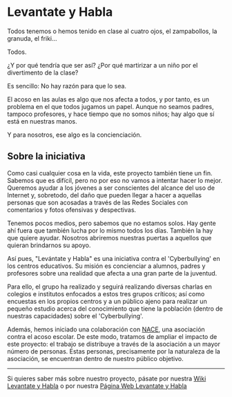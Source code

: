 # Levantate y Habla

Todos tenemos o hemos tenido en clase al cuatro ojos, el zampabollos, la granuda, el friki...

Todos.

¿Y por qué tendría que ser así? ¿Por qué martirizar a un niño por el divertimento de la clase?

Es sencillo: No hay razón para que lo sea.


El acoso en las aulas es algo que nos afecta a todos, y por tanto, es un problema en el que todos jugamos un papel. Aunque no seamos padres, tampoco profesores, y hace tiempo que no somos niños; hay algo que sí está en nuestras manos.

Y para nosotros, ese algo es la concienciación.

## Sobre la iniciativa

Como casi cualquier cosa en la vida, este proyecto también tiene un fin. Sabemos que es difícil, pero no por eso no vamos a intentar hacer lo mejor. Queremos ayudar a los jóvenes a ser conscientes del alcance del uso de Internet y, sobretodo, del daño que pueden llegar a hacer a aquellas personas que son acosadas a través de las Redes Sociales con comentarios y fotos ofensivas y despectivas.

Tenemos pocos medios, pero sabemos que no estamos solos. Hay gente ahí fuera que también lucha por lo mismo todos los días. También la hay que quiere ayudar. Nosotros abriremos nuestras puertas a aquellos que quieran brindarnos su apoyo.

Así pues, "Levántate y Habla" es una iniciativa contra el 'Cyberbullying' en los centros educativos. Su misión es concienciar a alumnos, padres y profesores sobre una realidad que afecta a una gran parte de la juventud.

Para ello, el grupo ha realizado y seguirá realizando diversas charlas en colegios e institutos enfocados a estos tres grupos críticos; así como encuestas en los propios centros y a un público ajeno para realizar un pequeño estudio acerca del conocimiento que tiene la población (dentro de nuestras capacidades) sobre el 'Cyberbullying'.

Además, hemos iniciado una colaboración con [NACE](https://www.noalacoso.org/), una asociación contra el acoso escolar. De este modo, tratamos de ampliar el impacto de este proyecto: el trabajo se distribuye a través de la asociación a un mayor número de personas. Estas personas, precisamente por la naturaleza de la asociación, se encuentran dentro de nuestro público objetivo.

***

Si quieres saber más sobre nuestro proyecto, pásate por nuestra [Wiki Levantate y Habla](http://wikis.fdi.ucm.es/ELP/Trabajo:_Levantate_y_Habla) o por nuestra [Página Web Levantate y Habla](https://levantateyhablaelp.wordpress.com/)
